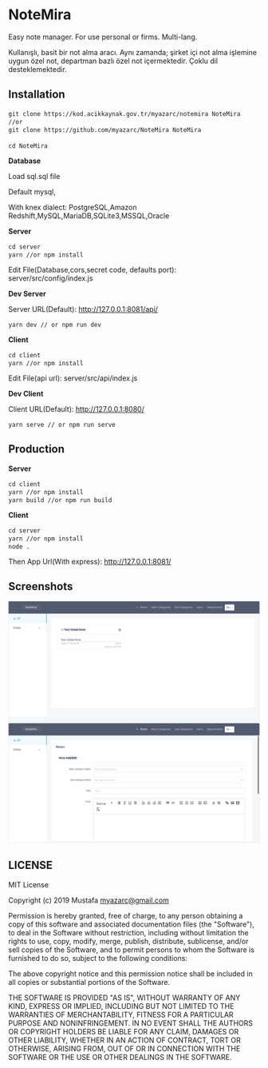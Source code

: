 # NoteMira

Easy note manager. For use personal or firms. Multi-lang.

Kullanışlı, basit bir not alma aracı. Aynı zamanda; şirket içi not alma işlemine uygun özel not, departman bazlı özel not içermektedir. Çoklu dil desteklemektedir.

## Installation

```
git clone https://kod.acikkaynak.gov.tr/myazarc/notemira NoteMira
//or
git clone https://github.com/myazarc/NoteMira NoteMira

cd NoteMira
```

**Database**

Load sql.sql file

Default mysql,

With knex dialect: PostgreSQL,Amazon Redshift,MySQL,MariaDB,SQLite3,MSSQL,Oracle

**Server**

```
cd server
yarn //or npm install
```

Edit File(Database,cors,secret code, defaults port): server/src/config/index.js

**Dev Server**

Server URL(Default): http://127.0.0.1:8081/api/

```
yarn dev // or npm run dev
```

**Client**

```
cd client
yarn //or npm install
```

Edit File(api url): server/src/api/index.js

**Dev Client**

Client URL(Default): http://127.0.0.1:8080/

```
yarn serve // or npm run serve
```

## Production

**Server**

```
cd client
yarn //or npm install
yarn build //or npm run build
```

**Client**

```
cd server
yarn //or npm install
node .
```

Then App Url(With express): http://127.0.0.1:8081/

## Screenshots

![Main Screen](preview/main.png)
![Form Screen](preview/noteform.png)

## LICENSE

MIT License

Copyright (c) 2019 Mustafa <myazarc@gmail.com>

Permission is hereby granted, free of charge, to any person obtaining a copy
of this software and associated documentation files (the "Software"), to deal
in the Software without restriction, including without limitation the rights
to use, copy, modify, merge, publish, distribute, sublicense, and/or sell
copies of the Software, and to permit persons to whom the Software is
furnished to do so, subject to the following conditions:

The above copyright notice and this permission notice shall be included in all
copies or substantial portions of the Software.

THE SOFTWARE IS PROVIDED "AS IS", WITHOUT WARRANTY OF ANY KIND, EXPRESS OR
IMPLIED, INCLUDING BUT NOT LIMITED TO THE WARRANTIES OF MERCHANTABILITY,
FITNESS FOR A PARTICULAR PURPOSE AND NONINFRINGEMENT. IN NO EVENT SHALL THE
AUTHORS OR COPYRIGHT HOLDERS BE LIABLE FOR ANY CLAIM, DAMAGES OR OTHER
LIABILITY, WHETHER IN AN ACTION OF CONTRACT, TORT OR OTHERWISE, ARISING FROM,
OUT OF OR IN CONNECTION WITH THE SOFTWARE OR THE USE OR OTHER DEALINGS IN THE
SOFTWARE.
